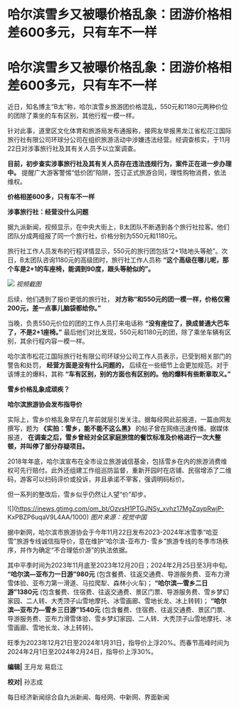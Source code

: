 # 哈尔滨雪乡又被曝价格乱象：团游价格相差600多元，只有车不一样

# 哈尔滨雪乡又被曝价格乱象：团游价格相差600多元，只有车不一样

近日，知名博主“B太”称，哈尔滨雪乡旅游团价格混乱，550元和1180元两种价位的团除了乘坐的车有区别，其他行程一模一样。

针对此事，道里区文化体育和旅游局发布通报称，接网友举报黑龙江省松花江国际旅行社有限公司环球分公司在组织旅游活动中涉嫌违法经营。经调查核实，于11月22日对涉事旅行社及其有关人员予以立案调查。

**目前，初步查实涉事旅行社及其有关人员存在违法违规行为，案件正在进一步办理中。**
提醒广大游客警惕“低价团”陷阱，签订正式旅游合同，理性购物消费，依法维权。

**价格相差600多，只有车不一样**

**涉事旅行社：经营没什么问题**

据九派新闻，视频显示，在中央大街上，B太团队不断遇到各个旅行社拉客。他们团队分成两组报了同一个旅行社，价格分别为550元和1180元。

旅行社工作人员发布的行程详情显示，550元的旅行团包括“2+1陆地头等舱”。次日，B太团队咨询1180元的高级团时，旅行社工作人员称
**“这个高级在哪儿呢，那个车是2+1的车座椅，能调到90度，跟头等舱似的”。**

![](https://inews.gtimg.com/om_bt/Oxjl76BCgKV6-aoqxjynPoIxcLl4lEa60-fyUg7XwK1tcAA/1000)
_视频截图_

后续，他们遇到了报价更低的旅行社， **对方称“和550元的团一模一样，价格仅需200元，差一点事儿脑袋都给你。”**

当晚，负责550元价位的团的工作人员打来电话称 **“没有座位了，换成普通大巴车了，不是2+1座椅。”**
最后他们对比发现，550元和1180元的团，除了乘坐车辆有区别，其余行程内容一模一样。

哈尔滨市松花江国际旅行社有限公司环球分公司工作人员表示，已受到相关部门的警告和处罚， **经营方面是没有什么问题的，**
后续在一些细节上会更加规范。对于该博主的爆料，其称 **“车有区别，别的方面也有区别的。他的爆料有些断章取义。”**

**雪乡价格乱象成顽疾？**

**哈尔滨旅游协会发布指导价**

实际上，雪乡价格乱象早在几年前就层引发关注。据每经网此前报道，一篇由网友撰写，题为 **《实拍：雪乡，能不能不这么黑》**
的帖子曾在网络迅速传播。据媒体报道， **在调查之后，雪乡曾经对全区家庭旅馆的餐饮标准及价格进行一次大整顿，并叫停了部分存疑项目。**

2018年年底，哈尔滨宣布在全市设立旅游诚信基金，包括雪乡在内的旅游消费维权可先行赔付。此外还组建工作组巡防监督，重新开园时在店铺、民宿增添了二维码，游客可以扫码评价或投诉，并且承诺不宰客，强调明码标价。

但一系列的整改后，雪乡似乎仍然让人望“价”却步。

![](https://inews.gtimg.com/om_bt/OzvsH1PTGJNSy_xvhz17MgZqypRwjP-
KxPBZP6uqaV9L4AA/1000) _图片来源：视觉中国_

据中新网，哈尔滨市旅游协会于今年11月22日发布2023-2024年冰雪季“哈亚雪”旅游专线诚信指导价，意在维护“哈尔滨-亚布力-
雪乡”旅游专线的冬季市场秩序，并作为确定“不合理低价游”的执法依据。

其中平季时间为2023年11月底至2023年12月20日；2024年2月25日至3月中旬。 **“哈尔滨—亚布力一日游”980元**
(包含餐费、往返交通费、导游服务费、亚布力滑雪体验、亚布力第一滑道、马拉爬犁、森林小火车)； **“哈尔滨—雪乡二日游”1380元**
(包含餐费、住宿费、往返交通费、景区门票、导游服务费、雪乡梦幻家园、二人转、大秃顶子山雪地摩托、冰雪画廊、雪地长龙、冰上转转)；
**“哈尔滨—亚布力—雪乡三日游”1540元**
(包含餐费、住宿费、往返交通费、景区门票、导游服务费、亚布力滑雪体验、雪乡梦幻家园、二人转、大秃顶子山雪地摩托、冰雪画廊、雪地长龙、冰上转转)。

旺季为2023年12月21日至2024年1月31日，指导价上浮20%。而春节高峰时间为2024年2月1日至2024年2月24日，指导价上浮30%。

**编辑|** 王月龙 易启江

**校对|** 孙志成

每日经济新闻综合自九派新闻、每经网、中新网、界面新闻

